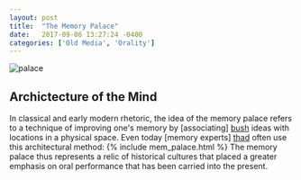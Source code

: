 ```yaml
---
layout: post
title:  "The Memory Palace"
date:   2017-09-06 13:27:24 -0400
categories: ['Old Media', 'Orality']
---
```

![palace]({{site.baseurl}}/assets/ars_memoria.jpg)
## Archictecture of the Mind
In classical and early modern rhetoric, the idea of the memory palace refers to a technique of improving one's memory by [associating] [bush] ideas with locations in a physical space. Even today [memory experts] [thad] often use this architectural method: 
{% include mem_palace.html %} 
The memory palace thus represents a relic of historical cultures that placed a greater emphasis on oral performance that has been carried into the present. 

[bush]: {{site.baseurl}}/2016/04/20/bush-memex.html 
[thad]: {{site.baseurl}}/2016/04/20/starner-computer.html

